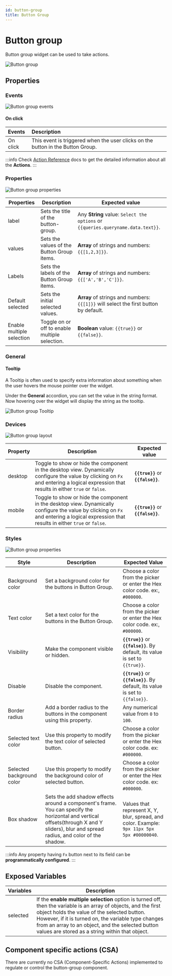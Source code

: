 ```yaml
---
id: button-group
title: Button Group
---
```

# Button group

Button group widget can be used to take actions.

<div style={{textAlign: 'center'}}>

<img className="screenshot-full" src="/img/widgets/button-group/button-group.png" alt="Button group" />

</div>

## Properties
### Events

<div style={{textAlign: 'center'}}>

<img className="screenshot-full" src="/img/widgets/button-group/events.png" alt="Button group events" />

</div>

#### On click
| Events | Description |
|:----------- |:----------- |
| On click | This event is triggered when the user clicks on the button in the Button Group. |

:::info
Check [Action Reference](/docs/category/actions-reference) docs to get the detailed information about all the **Actions**.
:::

### Properties

<div style={{textAlign: 'center'}}>

<img className="screenshot-full" src="/img/widgets/button-group/properties.png" alt="Button group properties" />

</div>

| Properties  | Description | Expected value |
| ----------- | ----------- | -------------- |
| label | Sets the title of the button-group. | Any **String** value: `Select the options` or `{{queries.queryname.data.text}}`. |
| values | Sets the values of the Button Group items. | **Array** of strings and numbers: `{{[1,2,3]}}`. |
| Labels | Sets the labels of the Button Group items. | **Array** of strings and numbers: `{{['A','B','C']}}`. |
| Default  selected | Sets the initial selected values. | **Array** of strings and numbers: `{{[1]}}` will select the first button by default. |
| Enable multiple selection |  Toggle on or off to enable multiple selection. | **Boolean** value: `{{true}}` or `{{false}}`. |

### General
#### Tooltip

A Tooltip is often used to specify extra information about something when the user hovers the mouse pointer over the widget.

Under the <b>General</b> accordion, you can set the value in the string format. Now hovering over the widget will display the string as the tooltip.

<div style={{textAlign: 'center'}}>

<img className="screenshot-full" src="/img/tooltip.png" alt="Button group Tooltip" />

</div>

### Devices

<div style={{textAlign: 'center'}}>

<img className="screenshot-full" src="/img/widgets/button-group/layout.png" alt="Button group layout" />

</div>

| Property  | Description | Expected value |
| ----------- | ----------- | ------------ |
| desktop | Toggle to show or hide the component in the desktop view. Dynamically configure the value by clicking on `Fx` and entering a logical expression that results in either `true` or `false`. | **`{{true}}`** or **`{{false}}`**. |
| mobile | Toggle to show or hide the component in the desktop view. Dynamically configure the value by clicking on `Fx` and entering a logical expression that results in either `true` or `false`. | **`{{true}}`** or **`{{false}}`**. |

### Styles

<div style={{textAlign: 'center'}}>

<img className="screenshot-full" src="/img/widgets/button-group/styles.png" alt="Button group properties" />

</div>

| Style      | Description | Expected Value |
| ----------- | ----------- | ----------- |
| Background color | Set a background color for the buttons in Button Group. | Choose a color from the picker or enter the Hex color code. ex:, `#000000`. |
| Text color | Set a text color for the buttons in the Button Group. | Choose a color from the picker or enter the Hex color code. ex:, `#000000`. |
| Visibility | Make the component visible or hidden. | **`{{true}}`** or **`{{false}}`**. By default, its value is set to `{{true}}`. |
| Disable | Disable the component. | **`{{true}}`** or **`{{false}}`**. By default, its value is set to  `{{false}}`. |
| Border radius |  Add a border radius to the buttons in the component using this property. | Any numerical value from `0` to `100`. |
| Selected text color | Use this property to modify the text color of selected button. | Choose a color from the picker or enter the Hex color code. ex: `#000000`. |
| Selected background color | Use this property to modify the background color of selected button. | Choose a color from the picker or enter the Hex color code. ex: `#000000`.|
| Box shadow | Sets the add shadow effects around a component's frame. You can specify the horizontal and vertical offsets(through X and Y sliders), blur and spread radius, and color of the shadow. | Values that represent X, Y, blur, spread, and color. Example: `9px 11px 5px 5px #00000040`. |

:::info
Any property having `Fx` button next to its field can be **programmatically configured**.
:::


## Exposed Variables

| Variables      | Description |
| ----------- | ----------- |
| selected | If the **enable multiple selection** option is turned off, then the variable is an array of objects, and the first object holds the value of the selected button. However, if it is turned on, the variable type changes from an array to an object, and the selected button values are stored as a string within that object. | Access the value using `{{components.buttongroup1.selected[0]}}` or `{{components.buttongroup1.selected}}`. |

## Component specific actions (CSA)

There are currently no CSA (Component-Specific Actions) implemented to regulate or control the button-group component.
